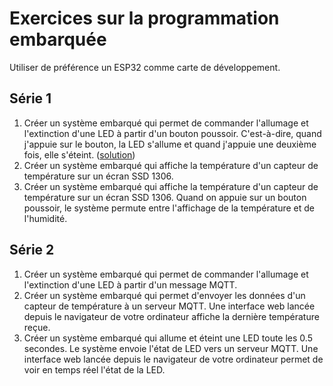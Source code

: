 # Exercices sur la programmation embarquée

Utiliser de préférence un ESP32 comme carte de développement.

## Série 1

1. Créer un système embarqué qui permet de commander l'allumage et l'extinction d'une LED à partir d'un bouton poussoir. C'est-à-dire, quand j'appuie sur le bouton, la LED s'allume et quand j'appuie une deuxième fois, elle s'éteint. ([solution](https://wokwi.com/projects/423779761299536897))
1. Créer un système embarqué qui affiche la température d'un capteur de température sur un écran SSD 1306.
1. Créer un système embarqué qui affiche la température d'un capteur de température sur un écran SSD 1306. Quand on appuie sur un bouton poussoir, le système permute entre l'affichage de la température et de l'humidité.

## Série 2

1. Créer un système embarqué qui permet de commander l'allumage et l'extinction d'une LED à partir d'un message MQTT.
1. Créer un système embarqué qui permet d'envoyer les données d'un capteur de température à un serveur MQTT. Une interface web lancée depuis le navigateur de votre ordinateur affiche la dernière température reçue.
1. Créer un système embarqué qui allume et éteint une LED toute les 0.5 secondes. Le système envoie l'état de LED vers un serveur MQTT. Une interface web lancée depuis le navigateur de votre ordinateur permet de voir en temps réel l'état de la LED.
